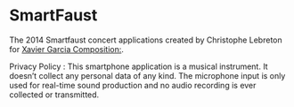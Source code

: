 # SmartFaust
The 2014 Smartfaust concert applications created by Christophe Lebreton for [Xavier Garcia Composition:](https://www.grame.fr/articles/smartfaust-5d839e9c3a877). 

Privacy Policy : 
This smartphone application is a ​musical instrument​. It doesn’t collect any personal data of any kind. The microphone input is only used for real-time sound production and no audio recording is ever collected or transmitted.


